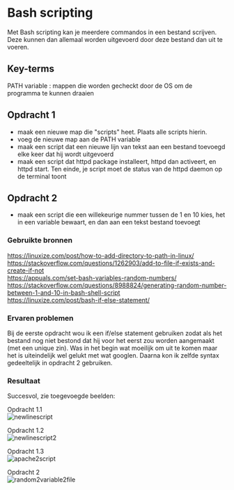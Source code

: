 # Bash scripting
Met Bash scripting kan je meerdere commandos in een bestand scrijven. Deze kunnen dan allemaal worden uitgevoerd door deze bestand dan uit te voeren.

## Key-terms
PATH variable : mappen die worden gecheckt door de OS om de programma te kunnen draaien


## Opdracht 1
- maak een nieuwe map die "scripts" heet. Plaats alle scripts hierin.
- voeg de nieuwe map aan de PATH variable
- maak een script dat een nieuwe lijn van tekst aan een bestand toevoegd elke keer dat hij wordt uitgevoerd
- maak een script dat httpd package installeert, httpd dan activeert, en httpd start. Ten einde, je script moet de status van de httpd daemon op de terminal toont

## Opdracht 2
- maak een script die een willekeurige nummer tussen de 1 en 10 kies, het in een variable bewaart, en dan aan een tekst bestand toevoegt

### Gebruikte bronnen
https://linuxize.com/post/how-to-add-directory-to-path-in-linux/  
https://stackoverflow.com/questions/1262903/add-to-file-if-exists-and-create-if-not  
https://appuals.com/set-bash-variables-random-numbers/  
https://stackoverflow.com/questions/8988824/generating-random-number-between-1-and-10-in-bash-shell-script  
https://linuxize.com/post/bash-if-else-statement/  

### Ervaren problemen
Bij de eerste opdracht wou ik een if/else statement gebruiken zodat als het bestand nog niet bestond dat hij voor het eerst zou worden aangemaakt (met een unique zin). Was in het begin wat moeilijk om uit te komen maar het is uiteindelijk wel gelukt met wat googlen. Daarna kon ik zelfde syntax gedeeltelijk in opdracht 2 gebruiken.

### Resultaat
Succesvol, zie toegevoegde beelden:

Opdracht 1.1  
![newlinescript](https://user-images.githubusercontent.com/95615509/145101245-fd3ca62d-1fe3-4d44-b5f1-a5b2b93d5029.png)

Opdracht 1.2  
![newlinescript2](https://user-images.githubusercontent.com/95615509/145103453-fce2bd81-63f2-4a37-923d-ca4ff4408769.png)

Opdracht 1.3  
![apache2script](https://user-images.githubusercontent.com/95615509/145177645-bca737b1-c8bc-41cc-b140-7c064c33fc97.png)

Opdracht 2  
![random2variable2file](https://user-images.githubusercontent.com/95615509/145104373-03887098-3f03-4f5e-9da2-d5e1748d18e6.png)

